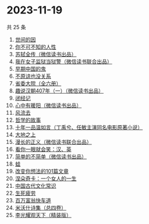 # 2023-11-19

共 25 条

<!-- BEGIN WEREAD -->
<!-- 最后更新时间 2023-11-19 12:07:13 +0800 -->
1. [世间的因](https://weread.qq.com/web/bookDetail/19432450813ab850dg0140b2)
1. [你不可不知的人性](https://weread.qq.com/web/bookDetail/bbe32320726cb7c7bbe431c)
1. [苏轼全传（微信读书出品）](https://weread.qq.com/web/bookDetail/f29329f0813ab84b6g012c19)
1. [我在女子监狱当狱警（微信读书联合出品）](https://weread.qq.com/web/bookDetail/a6832ec0813ab84c3g0110fe)
1. [早期中国的鬼](https://weread.qq.com/web/bookDetail/a0c32690813ab7de9g016a0f)
1. [不原谅也没关系](https://weread.qq.com/web/bookDetail/5a832b90813ab78dag016aaa)
1. [省委大院（全六册）](https://weread.qq.com/web/bookDetail/a7a32450813ab81fag013705)
1. [趣说汉朝407年（一）（微信读书出品）](https://weread.qq.com/web/bookDetail/8c332580813ab8498g015f61)
1. [闭经记](https://weread.qq.com/web/bookDetail/35332510813ab84b3g0188bd)
1. [心中有暖阳（微信读书出品）](https://weread.qq.com/web/bookDetail/c8132c10813ab84a8g01319d)
1. [风流去](https://weread.qq.com/web/bookDetail/b4332550813ab7e21g016087)
1. [哲学的故事](https://weread.qq.com/web/bookDetail/e5832af0716ae806e581eab)
1. [十年一品温如言（丁禹兮、任敏主演同名电影原著小说）](https://weread.qq.com/web/bookDetail/fdf32e205c98e8fdff600dc)
1. [大地之上](https://weread.qq.com/web/bookDetail/3c832390813ab7f8ag012970)
1. [漫长的正义（微信读书联合出品）](https://weread.qq.com/web/bookDetail/95b32ca0813ab848bg016ac9)
1. [看你一眼就会笑：汉、英](https://weread.qq.com/web/bookDetail/4f4321f0813ab73d2g010f15)
1. [简单的不简单（微信读书出品）](https://weread.qq.com/web/bookDetail/a0632380813ab848ag0104e3)
1. [蛙](https://weread.qq.com/web/bookDetail/f5432d3071935f5df546a42)
1. [改变你想法的101篇文章](https://weread.qq.com/web/bookDetail/9c432440813ab7377g01155c)
1. [涅朵奇卡：一个女人的一生](https://weread.qq.com/web/bookDetail/dd432c10813ab8252g015dd3)
1. [中国古代文化常识](https://weread.qq.com/web/bookDetail/36832c507164851a368ca1b)
1. [生死疲劳](https://weread.qq.com/web/bookDetail/c2f320f071935f63c2f1313)
1. [百万富翁快车道](https://weread.qq.com/web/bookDetail/718323107209303d7180890)
1. [米沃什诗集（总四卷）](https://weread.qq.com/web/bookDetail/702329c0813ab7da7g01180c)
1. [李光耀观天下（精装版）](https://weread.qq.com/web/bookDetail/63c32e90813ab844ag014d47)
<!-- END WEREAD -->